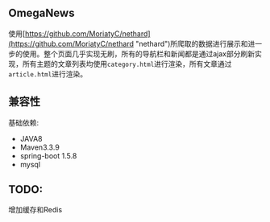 ## OmegaNews
使用[https://github.com/MoriatyC/nethard](https://github.com/MoriatyC/nethard "nethard")所爬取的数据进行展示和进一步的使用。整个页面几乎实现无刷，所有的导航栏和新闻都是通过ajax部分刷新实现，所有主题的文章列表均使用`category.html`进行渲染，所有文章通过`article.html`进行渲染。

## 兼容性
基础依赖:

* JAVA8
*  Maven3.3.9
*  spring-boot 1.5.8
*  mysql


## TODO:
增加缓存和Redis